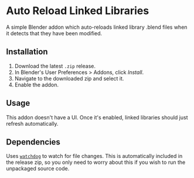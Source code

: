 # Auto Reload Linked Libraries

A simple Blender addon which auto-reloads linked library .blend files when it detects that they have been modified.

## Installation

1. Download the latest `.zip` release.
2. In Blender's User Preferences > Addons, click *Install*.
3. Navigate to the downloaded zip and select it.
4. Enable the addon.

## Usage

This addon doesn't have a UI. Once it's enabled, linked libraries should just refresh automatically.

## Dependencies

Uses [`watchdog`](https://github.com/gorakhargosh/watchdog/) to watch for file changes. This is automatically included in the release zip, so you only need to worry about this if you wish to run the unpackaged source code.
